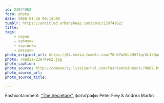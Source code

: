 ```yaml
---
id: 23874962
form: photo
date: 2008-01-16 09:14:00
tumblr: https://untitled.urbansheep.com/post/23874962/
title:
tags:
    - порно
    - каблуки
    - картинки
    - девушки
photo_original_url: https://64.media.tumblr.com/78n67m26L49573qrKL1kQadB_1280.jpg
photo: /media/23874962.jpg
photo_caption: 
photo_source: http://community.livejournal.com/fashiontainment/70007.html
photo_source_url:
photo_source_title:

---
```


<p>Fashiontainment: <a href="http://community.livejournal.com/fashiontainment/70007.html">“The Secretary”</a>, фотографы Peter Frey &amp; Andrea Martin</p>
